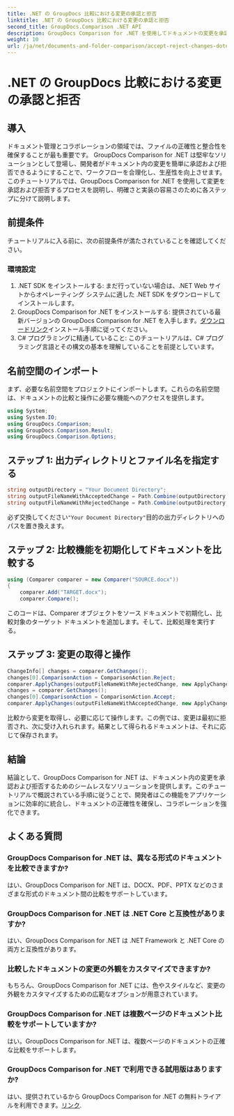 ```yaml
---
title: .NET の GroupDocs 比較における変更の承認と拒否
linktitle: .NET の GroupDocs 比較における変更の承認と拒否
second_title: GroupDocs.Comparison .NET API
description: GroupDocs Comparison for .NET を使用してドキュメントの変更を承認および拒否する方法を学びます。ドキュメントのワークフローを簡単に合理化します。
weight: 10
url: /ja/net/documents-and-folder-comparison/accept-reject-changes-dotnet/
---
```


# .NET の GroupDocs 比較における変更の承認と拒否

## 導入
ドキュメント管理とコラボレーションの領域では、ファイルの正確性と整合性を確保することが最も重要です。 GroupDocs Comparison for .NET は堅牢なソリューションとして登場し、開発者がドキュメント内の変更を簡単に承認および拒否できるようにすることで、ワークフローを合理化し、生産性を向上させます。このチュートリアルでは、GroupDocs Comparison for .NET を使用して変更を承認および拒否するプロセスを説明し、明確さと実装の容易さのために各ステップに分けて説明します。
## 前提条件
チュートリアルに入る前に、次の前提条件が満たされていることを確認してください。
### 環境設定
1. .NET SDK をインストールする: まだ行っていない場合は、.NET Web サイトからオペレーティング システムに適した .NET SDK をダウンロードしてインストールします。
2.  GroupDocs Comparison for .NET をインストールする: 提供されている最新バージョンの GroupDocs Comparison for .NET を入手します。[ダウンロードリンク](https://releases.groupdocs.com/comparison/net/)インストール手順に従ってください。
3. C# プログラミングに精通していること: このチュートリアルは、C# プログラミング言語とその構文の基本を理解していることを前提としています。

## 名前空間のインポート
まず、必要な名前空間をプロジェクトにインポートします。これらの名前空間は、ドキュメントの比較と操作に必要な機能へのアクセスを提供します。

```csharp
using System;
using System.IO;
using GroupDocs.Comparison;
using GroupDocs.Comparison.Result;
using GroupDocs.Comparison.Options;
```
## ステップ 1: 出力ディレクトリとファイル名を指定する
```csharp
string outputDirectory = "Your Document Directory";
string outputFileNameWithAcceptedChange = Path.Combine(outputDirectory, "RESULT_WITH_ACCEPTED_CHANGE.docx");
string outputFileNameWithRejectedChange = Path.Combine(outputDirectory, "RESULT_WITH_REJECTED_CHANGE.docx");
```
必ず交換してください`"Your Document Directory"`目的の出力ディレクトリへのパスを置き換えます。
## ステップ 2: 比較機能を初期化してドキュメントを比較する
```csharp
using (Comparer comparer = new Comparer("SOURCE.docx"))
{
    comparer.Add("TARGET.docx");
    comparer.Compare();
```
このコードは、Comparer オブジェクトをソース ドキュメントで初期化し、比較対象のターゲット ドキュメントを追加します。そして、比較処理を実行する。
## ステップ 3: 変更の取得と操作
```csharp
ChangeInfo[] changes = comparer.GetChanges();
changes[0].ComparisonAction = ComparisonAction.Reject;
comparer.ApplyChanges(outputFileNameWithRejectedChange, new ApplyChangeOptions { Changes = changes, SaveOriginalState = true });
changes = comparer.GetChanges();
changes[0].ComparisonAction = ComparisonAction.Accept;
comparer.ApplyChanges(outputFileNameWithAcceptedChange, new ApplyChangeOptions { Changes = changes });
```
比較から変更を取得し、必要に応じて操作します。この例では、変更は最初に拒否され、次に受け入れられます。結果として得られるドキュメントは、それに応じて保存されます。

## 結論
結論として、GroupDocs Comparison for .NET は、ドキュメント内の変更を承認および拒否するためのシームレスなソリューションを提供します。このチュートリアルで概説されている手順に従うことで、開発者はこの機能をアプリケーションに効率的に統合し、ドキュメントの正確性を確保し、コラボレーションを強化できます。
## よくある質問
### GroupDocs Comparison for .NET は、異なる形式のドキュメントを比較できますか?
はい、GroupDocs Comparison for .NET は、DOCX、PDF、PPTX などのさまざまな形式のドキュメント間の比較をサポートしています。
### GroupDocs Comparison for .NET は .NET Core と互換性がありますか?
はい、GroupDocs Comparison for .NET は .NET Framework と .NET Core の両方と互換性があります。
### 比較したドキュメントの変更の外観をカスタマイズできますか?
もちろん、GroupDocs Comparison for .NET には、色やスタイルなど、変更の外観をカスタマイズするための広範なオプションが用意されています。
### GroupDocs Comparison for .NET は複数ページのドキュメント比較をサポートしていますか?
はい。GroupDocs Comparison for .NET は、複数ページのドキュメントの正確な比較をサポートします。
### GroupDocs Comparison for .NET で利用できる試用版はありますか?
はい、提供されているから GroupDocs Comparison for .NET の無料トライアルを利用できます。[リンク](https://releases.groupdocs.com/).